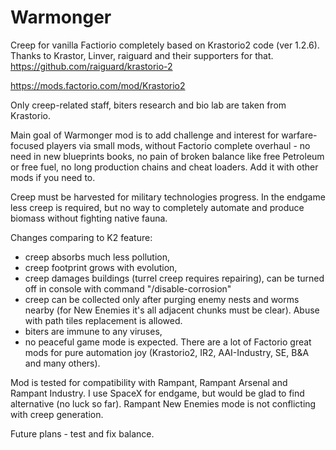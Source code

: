 # Warmonger
Creep for vanilla Factiorio completely based on Krastorio2 code (ver 1.2.6). Thanks to Krastor, Linver, raiguard and their supporters for that.
https://github.com/raiguard/krastorio-2

https://mods.factorio.com/mod/Krastorio2

Only creep-related staff, biters research and bio lab are taken from Krastorio.

Main goal of Warmonger mod is to add challenge and interest for warfare-focused players via small mods, without Factorio complete overhaul - no need in new blueprints books, no pain of broken balance like free Petroleum or free fuel, no long production chains and cheat loaders. Add it with other mods if you need to.

Creep must be harvested for military technologies progress. In the endgame less creep is required, but no way to completely automate and produce biomass without fighting  native fauna.

Changes comparing to K2 feature:
- creep absorbs much less pollution,
- creep footprint grows with evolution,
- creep damages buildings (turrel creep requires repairing), can be turned off in console with command "/disable-corrosion"
- creep can be collected only after purging enemy nests and worms nearby (for New Enemies it's all adjacent chunks must be clear). Abuse with path tiles replacement is allowed.
- biters are immune to any viruses,
- no peaceful game mode is expected. There are a lot of Factorio great mods for pure automation joy (Krastorio2, IR2, AAI-Industry, SE, B&A and many others).

Mod is tested for compatibility with Rampant, Rampant Arsenal and Rampant Industry. I use SpaceX for endgame, but would be glad to find alternative (no luck so far).
Rampant New Enemies mode is not conflicting with creep generation.

Future plans - test and fix balance.
